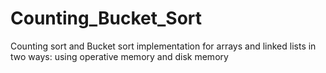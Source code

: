 # Counting_Bucket_Sort
Counting sort and Bucket sort implementation for arrays and linked lists in two ways: using operative memory and disk memory
